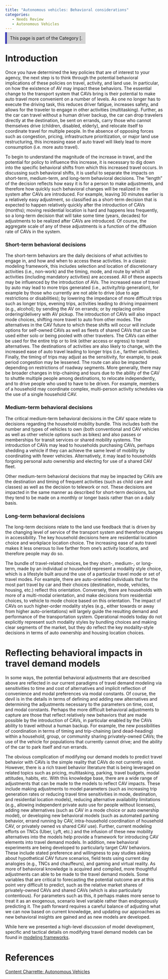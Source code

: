 ```yaml
---
title: "Autonomous vehicles: Behavioral considerations"
categories:
   - Needs Review
   - Autonomous Vehicles
---
```


<span style="background:lightgrey;padding:10px;border-left: thick double #0000aa;"> This page is part of the Category \[.</span>

Introduction
============

Once you have determined the key policies that are of interest to your agency, the next step is to think through the potential behavioral implications of these policies on travel, activity, and land use. In particular, on how the existence of AV may impact these behaviors. The essential change to the transport system that CAVs bring is their potential to make auto travel more convenient on a number of levels. As one no longer has to execute the driving task, this reduces driver fatigue, increases safety, and allows for the traveler to engage in other activities (multitasking). Further, as the car can travel without a human driver backup, the car can drop travelers directly at the destination, be sent on errands, carry those who cannot themselves drive (children, disabled, elderly), and relocate itself to coordinate travel for multiple people. In the absence of opposing forces such as congestion, pricing, infrastructure prioritization, or major land use restructuring, this increasing ease of auto travel will likely lead to more consumption (i.e. more auto travel).

To begin to understand the magnitude of the increase in travel, and the potential for policy to influence this increase, it is necessary to dig down into the specific behavioral shifts from which this increased travel occurs. In discussing such behavioral shifts, it is useful to separate the impacts on short-term, medium-term, and long-term behavioral decisions. The “length” of the decision reflects how easy it is for a person to make adjustments, and therefore how quickly such behavioral changes will be realized in the system after CAVs are introduced. For example, leaving 30 minutes earlier is a relatively easy adjustment, so classified as a short-term decision that is expected to happen relatively quickly after the introduction of CAVs (months); moving residential location is hard and happens less frequently, so a long-term decision that will take some time (years, decades) for adjustments to be realized after CAVs are introduced. Of course, the aggregate scale of any of these adjustments is a function of the diffusion rate of CAVs in the system.

### Short-term behavioral decisions

The short-term behaviors are the daily decisions of what activities to engage in, and how and when to access these activities. In a classic modeling framework, this includes selection and location of discretionary activities (i.e., non-work) and the timing, mode, and route by which all activities (including mandatory activities) are accessed. All of these aspects may be influenced by the introduction of AVs. The increased ease of travel by auto may lead to more trips generated (i.e., activity/trip generation), for example by those who currently are not able to drive (due to age restrictions or disabilities); by lowering the impedance of more difficult trips such as longer trips, evening trips, activities leading to driving impairment (e.g., alcohol); by sending the AV on errands; or by replacing online ordering/delivery with AV pickup. The introduction of CAVs will also impact mode choices, shifting more travel to auto from other modes. The alternatives in the CAV future to which these shifts will occur will include options for self-owned CAVs as well as fleets of shared CAVs that can be used either solo or being pooled with other travelers. The CAVs can either be used for the entire trip or to link (either access or egress) to transit alternatives. The destinations of activities are also likely to change, with the increased ease of auto travel leading to longer trips (i.e., farther activities). Finally, the timing of trips may adjust as the sensitivity, for example, to peak period congestion may be lessened. The route can also be impacted depending on restrictions of roadway segments. More generally, there may be broader changes in trip-chaining and tours due to the ability of the CAV to shuttle multiple people among destinations, to relocate independently, and to drive people who used to have to be driven. For example, members of a household may coordinate complex, multi-person activity schedules via the use of a single household CAV.

### Medium-term behavioral decisions

The critical medium-term behavioral decisions in the CAV space relate to decisions regarding the household mobility bundle. This includes both the number and types of vehicles to own (both conventional and CAV vehicles as well as other vehicle options such as bikes) and also passes or memberships for transit services or shared mobility systems. The introduction of CAVs may lead to households purchasing CAVs, perhaps shedding a vehicle if they can achieve the same level of mobility by coordinating with fewer vehicles. Alternatively, it may lead to households forgoing personal auto ownership and electing for use of a shared CAV fleet.

Other medium-term behavioral decisions that may be impacted by CAVs are the destination and timing of frequent activities (such as child care and classes) as well as the decision to telework or not. These decisions are impacted in the same manner as described for short-term decisions, but they tend to be made on a monthly or longer basis rather than on a daily basis.

### Long-term behavioral decisions

The long-term decisions relate to the land use feedback that is driven by the changing level of service of the transport system and therefore changes in accessibility. The key household decisions here are residential location choice and workplace location choice. The increasing ease of auto travel makes it less onerous to live farther from one’s activity locations, and therefore people may do so.

The bundle of travel-related choices, be they short-, medium-, or long-term, made by an individual or household represent a modality style choice, which is a lifestyle built around the use of a particular travel mode or set of travel modes. For example, there are auto-oriented individuals that for the most part travel by car and their choices (destination, mode, vehicles, housing, etc.) reflect this orientation. Conversely, there are households with more of a multi-modal orientation, and make decisions from residential choices, to vehicle to mode choice based on this orientation. The impact of CAVs on such higher-order modality styles (e.g., either towards or away from higher auto-orientations) will largely guide the resulting demand and performance of the transportation system. Operational models today do not explicitly represent such modality styles by bundling choices and making clear segments of the market, but they do reflect the key modality-style decisions in terms of auto ownership and housing location choices.

Reflecting behavioral impacts in travel demand models
=====================================================

In some ways, the potential behavioral adjustments that are described above are reflected in our current paradigms of travel demand modeling via sensitivities to time and cost of alternatives and implicit reflection of convenience and modal preferences via modal constants. Of course, the devil is in the details in terms of defining and adding new alternatives and determining the adjustments necessary to the parameters on time, cost, and modal constants. Perhaps the more difficult behavioral adjustments to capture are those that reflect relatively new behaviors that are made possible by the introduction of CAVs, in particular enabled by the CAVs ability to travel without a human backup. For example, the new possibilities of coordination in terms of timing and trip-chaining (and dead-heading) within a household, group, or community sharing privately-owned CAVs; the use of the vehicle for populations that currently cannot drive; and the ability of the car to park itself and run errands.

The obvious complication of modifying our demand models to predict travel behavior with CAVs is the simple reality that CAVs do not currently exist. However, there is a rich travel behavior literature that is being leveraged on related topics such as pricing, multitasking, parking, travel budgets, modal attitudes, habits, etc. With this knowledge base, there are a wide range of adjustments that can be made to the models to reflect CAV impacts. These include making adjustments to model parameters (such as increasing trip generation rates or reducing travel time sensitivities in mode, destination, and residential location models), reducing alternative availability limitations (e.g., allowing independent private auto use for people without licenses), adding new alternatives (such as CAV in a mode choice or auto ownership model), or developing new behavioral models (such as automated parking behavior, errand running by CAV, intra-household coordination of household CAV, or privately owned vs shared CAV use). Further, current modeling efforts on TNCs (Uber, Lyft, etc.) and the infusion of these new mobility alternatives into the models help provide a framework for introducing CAV elements into travel demand models. In addition, new behavioral experiments are being developed to particularly target CAV behaviors. These include stated preference and willingness to pay studies asking about hypothetical CAV future scenarios, field tests using current day analogies (e.g., TNCs and chauffeurs), and gaming and virtual reality. As more of behavioral knowledge is acquired and compiled, more thoughtful adjustments can able to be made to the travel demand models. Some variables that are critical to forecasting the potential outcome are at this point very difficult to predict, such as the relative market shares of privately-owned CAVs and shared CAVs (which is also particularly contentious). For parameters such as this, it perhaps makes more sense to treat it as an exogenous, scenario level variable rather than endogenously predicting it. The path forward requires a careful balance of adjusting what we can now based on current knowledge, and updating our approaches as new behavioral insights are gained and as new models are developed.

While here we presented a high-level discussion of model development, specific and tactical details on modifying travel demand models can be found in [modeling frameworks](Autonomous_vehicles:_Modeling_frameworks).

References
==========

[Content Charrette: Autonomous Vehicles](Content_Charrette:_Autonomous_Vehicles)


